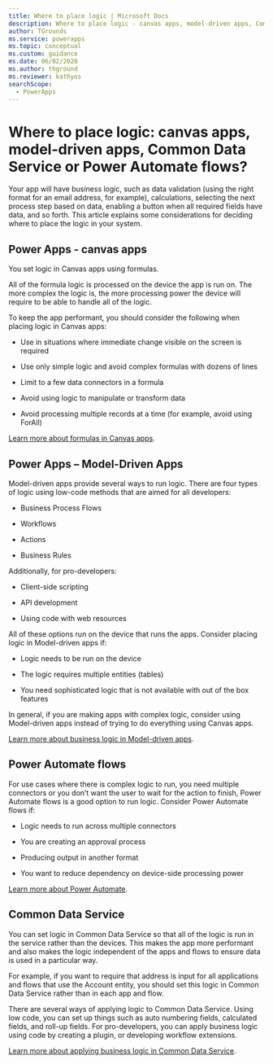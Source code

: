 ```yaml
---
title: Where to place logic | Microsoft Docs
description: Where to place logic - canvas apps, model-driven apps, Common Data Service or Power Automate flows?
author: TGrounds
ms.service: powerapps
ms.topic: conceptual
ms.custom: guidance
ms.date: 06/02/2020
ms.author: thground
ms.reviewer: kathyos
searchScope:  
  - PowerApps
---
```


# Where to place logic: canvas apps, model-driven apps, Common Data Service or Power Automate flows?

Your app will have business logic, such as data validation (using the right
format for an email address, for example), calculations, selecting the next
process step based on data, enabling a button when all required fields have
data, and so forth. This article explains some considerations for deciding where
to place the logic in your system.

## Power Apps - canvas apps

You set logic in Canvas apps using formulas.

All of the formula logic is processed on the device the app is run on. The more
complex the logic is, the more processing power the device will require to be
able to handle all of the logic.

To keep the app performant, you should consider the following when placing logic
in Canvas apps:

-   Use in situations where immediate change visible on the screen is required

-   Use only simple logic and avoid complex formulas with dozens of lines

-   Limit to a few data connectors in a formula

-   Avoid using logic to manipulate or transform data

-   Avoid processing multiple records at a time (for example, avoid using ForAll)

[Learn more about formulas in Canvas
apps](../../maker/canvas-apps/working-with-formulas).

## Power Apps – Model-Driven Apps

Model-driven apps provide several ways to run logic. There are four types of
logic using low-code methods that are aimed for all developers:

-   Business Process Flows

-   Workflows

-   Actions

-   Business Rules

Additionally, for pro-developers:

-   Client-side scripting

-   API development

-   Using code with web resources

All of these options run on the device that runs the apps. Consider
placing logic in Model-driven apps if:

-   Logic needs to be run on the device

-   The logic requires multiple entities (tables)

-   You need sophisticated logic that is not available with out of the box
    features

In general, if you are making apps with complex logic, consider using
Model-driven apps instead of trying to do everything using Canvas apps.

[Learn more about business logic in Model-driven
apps](../../maker/model-driven-apps/guide-staff-through-common-tasks-processes).

## Power Automate flows

For use cases where there is complex logic to run, you need multiple connectors
or you don’t want the user to wait for the action to finish, Power Automate
flows is a good option to run logic. Consider Power Automate flows
if:

-   Logic needs to run across multiple connectors

-   You are creating an approval process

-   Producing output in another format

-   You want to reduce dependency on device-side processing power

[Learn more about Power
Automate](https://docs.microsoft.com/power-automate/).

## Common Data Service

You can set logic in Common Data Service so that all of the logic is run in the
service rather than the devices. This makes the app more performant and also
makes the logic independent of the apps and flows to ensure data is used in a
particular way.

For example, if you want to require that address is input for all applications
and flows that use the Account entity, you should set this logic in Common Data
Service rather than in each app and flow.

There are several ways of applying logic to Common Data Service. Using low code,
you can set up things such as auto numbering fields, calculated fields, and
roll-up fields. For pro-developers, you can apply business logic using code by
creating a plugin, or developing workflow extensions.

[Learn more about applying business logic in Common Data
Service](../../maker/common-data-service/cds-processes).
